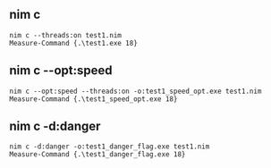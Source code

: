 ## nim c
`nim c --threads:on test1.nim`  
`Measure-Command {.\test1.exe 18}`

## nim c --opt:speed
`nim c --opt:speed --threads:on -o:test1_speed_opt.exe test1.nim`  
`Measure-Command {.\test1_speed_opt.exe 18}`  

## nim c -d:danger  
`nim c -d:danger -o:test1_danger_flag.exe test1.nim`  
`Measure-Command {.\test1_danger_flag.exe 18}`  